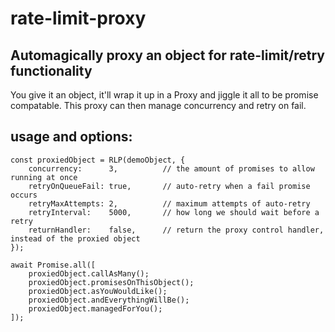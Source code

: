 # rate-limit-proxy
## Automagically proxy an object for rate-limit/retry functionality
You give it an object, it'll wrap it up in a Proxy and jiggle it all to be promise compatable. This proxy can then manage concurrency and retry on fail.

## usage and options:
```
const proxiedObject = RLP(demoObject, {
	concurrency:      3,          // the amount of promises to allow running at once
	retryOnQueueFail: true,       // auto-retry when a fail promise occurs
	retryMaxAttempts: 2,          // maximum attempts of auto-retry
	retryInterval:    5000,       // how long we should wait before a retry
	returnHandler:    false,      // return the proxy control handler, instead of the proxied object
});

await Promise.all([
	proxiedObject.callAsMany();
	proxiedObject.promisesOnThisObject();
	proxiedObject.asYouWouldLike();
	proxiedObject.andEverythingWillBe();
	proxiedObject.managedForYou();
]);
```